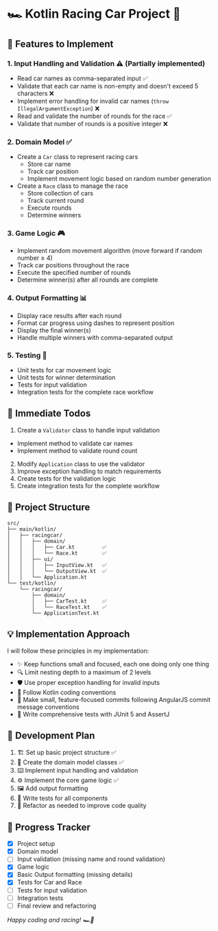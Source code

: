 # 🏎️ Kotlin Racing Car Project 🏁

## 🚀 Features to Implement

### 1. Input Handling and Validation ⚠️ (Partially implemented)
- Read car names as comma-separated input ✅
- Validate that each car name is non-empty and doesn't exceed 5 characters ❌
- Implement error handling for invalid car names (`throw IllegalArgumentException`) ❌
- Read and validate the number of rounds for the race ✅
- Validate that number of rounds is a positive integer ❌

### 2. Domain Model ✅
- Create a `Car` class to represent racing cars
  - Store car name
  - Track car position
  - Implement movement logic based on random number generation
- Create a `Race` class to manage the race
  - Store collection of cars
  - Track current round
  - Execute rounds
  - Determine winners

### 3. Game Logic 🎮
- Implement random movement algorithm (move forward if random number ≥ 4)
- Track car positions throughout the race
- Execute the specified number of rounds
- Determine winner(s) after all rounds are complete

### 4. Output Formatting 📊
- Display race results after each round
- Format car progress using dashes to represent position
- Display the final winner(s)
- Handle multiple winners with comma-separated output

### 5. Testing 🧪
- Unit tests for car movement logic
- Unit tests for winner determination
- Tests for input validation
- Integration tests for the complete race workflow

## 🚨 Immediate Todos
1. Create a `Validator` class to handle input validation
  - Implement method to validate car names
  - Implement method to validate round count
2. Modify `Application` class to use the validator
3. Improve exception handling to match requirements
4. Create tests for the validation logic
5. Create integration tests for the complete workflow

## 📁 Project Structure
```
src/
├── main/kotlin/
│   ├── racingcar/
│   │   ├── domain/
│   │   │   ├── Car.kt         ✅
│   │   │   └── Race.kt        ✅
│   │   ├── ui/
│   │   │   ├── InputView.kt   ✅
│   │   │   └── OutputView.kt  ✅
│   │   └── Application.kt
└── test/kotlin/
    └── racingcar/
        ├── domain/
        │   ├── CarTest.kt     ✅
        │   └── RaceTest.kt    ✅
        └── ApplicationTest.kt
```

## 💡 Implementation Approach

I will follow these principles in my implementation:
- ✨ Keep functions small and focused, each one doing only one thing
- 🔍 Limit nesting depth to a maximum of 2 levels
- 🛡️ Use proper exception handling for invalid inputs
- 📏 Follow Kotlin coding conventions
- 📝 Make small, feature-focused commits following AngularJS commit message conventions
- 🧪 Write comprehensive tests with JUnit 5 and AssertJ

## 📅 Development Plan
1. 🏗️ Set up basic project structure ✅
2. 🚗 Create the domain model classes ✅
3. ⌨️ Implement input handling and validation
4. ⚙️ Implement the core game logic ✅
5. 🖼️ Add output formatting
6. 🧪 Write tests for all components
7. 🔄 Refactor as needed to improve code quality

## 🔄 Progress Tracker
- [x] Project setup
- [x] Domain model
- [ ] Input validation (missing name and round validation)
- [x] Game logic
- [x] Basic Output formatting (missing details)
- [x] Tests for Car and Race
- [ ] Tests for input validation
- [ ] Integration tests
- [ ] Final review and refactoring

_Happy coding and racing! 🏎️💨_